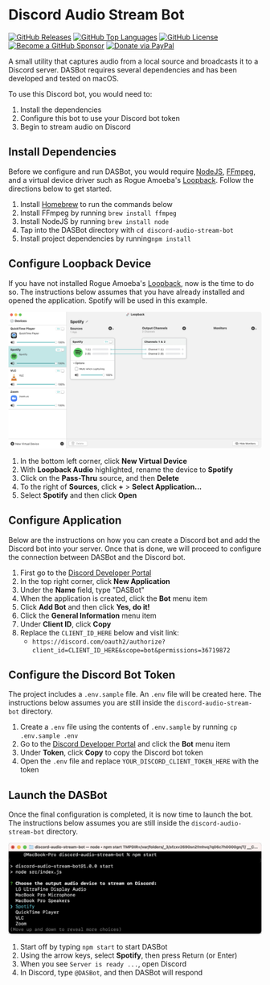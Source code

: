 Discord Audio Stream Bot
========================

[![GitHub Releases](https://img.shields.io/github/v/release/mrjackyliang/discord-audio-stream-bot?style=flat-square&logo=github&logoColor=%23ffffff&color=%23b25da6)](https://github.com/mrjackyliang/discord-audio-stream-bot/releases)
[![GitHub Top Languages](https://img.shields.io/github/languages/top/mrjackyliang/discord-audio-stream-bot?style=flat-square&logo=typescript&logoColor=%23ffffff&color=%236688c3)](https://github.com/mrjackyliang/discord-audio-stream-bot)
[![GitHub License](https://img.shields.io/github/license/mrjackyliang/discord-audio-stream-bot?style=flat-square&logo=googledocs&logoColor=%23ffffff&color=%2348a56a)](https://github.com/mrjackyliang/discord-audio-stream-bot/blob/main/LICENSE)
[![Become a GitHub Sponsor](https://img.shields.io/badge/github-sponsor-gray?style=flat-square&logo=githubsponsors&logoColor=%23ffffff&color=%23eaaf41)](https://github.com/sponsors/mrjackyliang)
[![Donate via PayPal](https://img.shields.io/badge/paypal-donate-gray?style=flat-square&logo=paypal&logoColor=%23ffffff&color=%23ce4a4a)](https://liang.nyc/paypal)

A small utility that captures audio from a local source and broadcasts it to a Discord server. DASBot requires several dependencies and has been developed and tested on macOS.

To use this Discord bot, you would need to:
1. Install the dependencies
2. Configure this bot to use your Discord bot token
3. Begin to stream audio on Discord

## Install Dependencies
Before we configure and run DASBot, you would require [NodeJS](https://nodejs.org), [FFmpeg](https://ffmpeg.org), and a virtual device driver such as Rogue Amoeba's [Loopback](https://rogueamoeba.com/loopback/). Follow the directions below to get started.

1. Install [Homebrew](https://brew.sh) to run the commands below
2. Install FFmpeg by running `brew install ffmpeg`
3. Install NodeJS by running `brew install node`
4. Tap into the DASBot directory with `cd discord-audio-stream-bot`
5. Install project dependencies by running`npm install`

## Configure Loopback Device
If you have not installed Rogue Amoeba's [Loopback](https://rogueamoeba.com/loopback/), now is the time to do so. The instructions below assumes that you have already installed and opened the application. Spotify will be used in this example.

![Rogue Amoeba's Loopback with Spotify Audio](loopback.jpg)

1. In the bottom left corner, click __New Virtual Device__
2. With __Loopback Audio__ highlighted, rename the device to __Spotify__
3. Click on the __Pass-Thru__ source, and then __Delete__
4. To the right of __Sources__, click __+__ > __Select Application...__
5. Select __Spotify__ and then click __Open__

## Configure Application
Below are the instructions on how you can create a Discord bot and add the Discord bot into your server. Once that is done, we will proceed to configure the connection between DASBot and the Discord bot.

1. First go to the [Discord Developer Portal](https://discord.com/developers/applications)
2. In the top right corner, click __New Application__
3. Under the __Name__ field, type "DASBot"
4. When the application is created, click the __Bot__ menu item
5. Click __Add Bot__ and then click __Yes, do it!__
7. Click the __General Information__ menu item
8. Under __Client ID__, click __Copy__
9. Replace the `CLIENT_ID_HERE` below and visit link:
   - `https://discord.com/oauth2/authorize?client_id=CLIENT_ID_HERE&scope=bot&permissions=36719872`

## Configure the Discord Bot Token
The project includes a `.env.sample` file. An `.env` file will be created here. The instructions below assumes you are still inside the `discord-audio-stream-bot` directory.

1. Create a `.env` file using the contents of `.env.sample` by running `cp .env.sample .env`
2. Go to the [Discord Developer Portal](https://discord.com/developers/applications) and click the __Bot__ menu item
3. Under __Token__, click __Copy__ to copy the Discord bot token
4. Open the `.env` file and replace `YOUR_DISCORD_CLIENT_TOKEN_HERE` with the token

## Launch the DASBot
Once the final configuration is completed, it is now time to launch the bot. The instructions below assumes you are still inside the `discord-audio-stream-bot` directory.

![Terminal running DASBot](preview.jpg)

1. Start off by typing `npm start` to start DASBot
2. Using the arrow keys, select __Spotify__, then press Return (or Enter)
3. When you see `Server is ready ...`, open Discord
4. In Discord, type `@DASBot`, and then DASBot will respond
